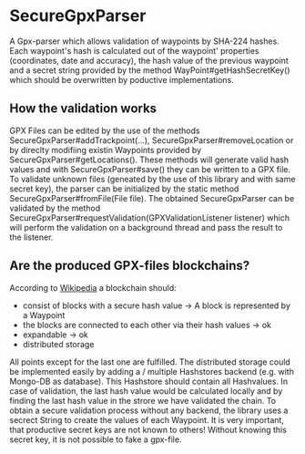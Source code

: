 # SecureGpxParser

A Gpx-parser which allows validation of waypoints by SHA-224 hashes. Each waypoint's hash is calculated out of the waypoint' properties (coordinates, date and accuracy), the hash value of the previous waypoint and a secret string provided by the method WayPoint#getHashSecretKey() which should be overwritten by poductive implementations.

## How the validation works
GPX Files can be edited by the use of the methods SecureGpxParser#addTrackpoint(...), SecureGpxParser#removeLocation or by direclty modifiing existin Waypoints provided by SecureGpxParser#getLocations(). These methods will generate valid hash values and with SecureGpxParser#save() they can be written to a GPX file. To validate unknown files (geneated by the use of this library and with same secret key), the parser can be initialized by the static method SecureGpxParser#fromFile(File file). The obtained SecureGpxParser can be validated by the method SecureGpxParser#requestValidation(GPXValidationListener listener) which will perform the validation on a background thread and pass the result to the listener.


## Are the produced GPX-files blockchains?
According to [Wikipedia](https://wikipedia.org/wiki/Blockchain) a blockchain should:
* consist of blocks with a secure hash value -> A block is represented by a Waypoint
* the blocks are connected to each other via their hash values -> ok
* expandable -> ok
* distributed storage

All points except for the last one are fulfilled. The distributed storage could be implemented easily by adding a / multiple Hashstores backend (e.g. with Mongo-DB as database). This Hashstore should contain all Hashvalues. In case of validation, the last hash value would be calculated locally and by finding the last hash value in the strore we have validated the chain.
To obtain a secure validation process without any backend, the library uses a secrect String to create the values of each Waypoint. It is very important, that productive secret keys are not known to others! Without knowing this secret key, it is not possible to fake a gpx-file.
